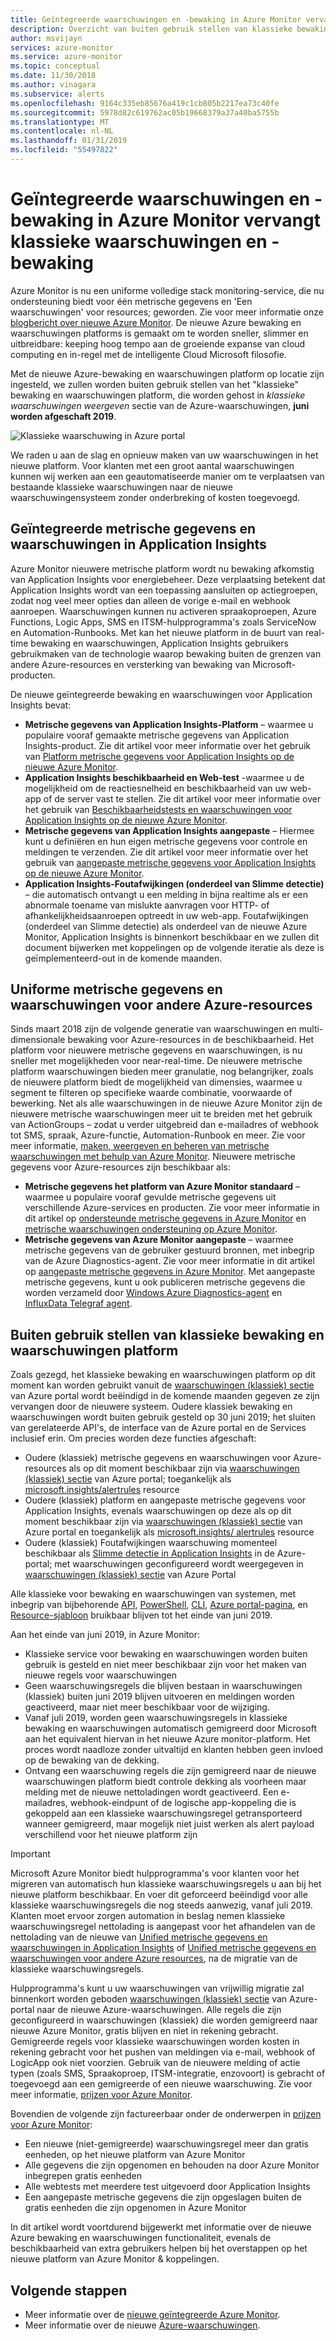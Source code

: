 ```yaml
---
title: Geïntegreerde waarschuwingen en -bewaking in Azure Monitor vervangt klassieke waarschuwingen en -bewaking
description: Overzicht van buiten gebruik stellen van klassieke bewakingsservices en functionaliteit en eerder wordt weergegeven in Azure portal onder waarschuwingen (klassiek). Klassieke waarschuwingen en -bewaking bevat klassieke metrische waarschuwingen voor Azure-resources, klassieke metrische waarschuwingen voor Application Insights, klassieke webtest waarschuwingen voor Application Insights, klassieke aangepaste metrische gegevens op basis van waarschuwingen voor Application Insights en het klassieke model waarschuwingen voor Application Insights SmartDetection v1
author: msvijayn
services: azure-monitor
ms.service: azure-monitor
ms.topic: conceptual
ms.date: 11/30/2018
ms.author: vinagara
ms.subservice: alerts
ms.openlocfilehash: 9164c335eb85676a419c1cb805b2217ea73c40fe
ms.sourcegitcommit: 5978d82c619762ac05b19668379a37a40ba5755b
ms.translationtype: MT
ms.contentlocale: nl-NL
ms.lasthandoff: 01/31/2019
ms.locfileid: "55497822"
---
```

# <a name="unified-alerting--monitoring-in-azure-monitor-replaces-classic-alerting--monitoring"></a>Geïntegreerde waarschuwingen en -bewaking in Azure Monitor vervangt klassieke waarschuwingen en -bewaking

Azure Monitor is nu een uniforme volledige stack monitoring-service, die nu ondersteuning biedt voor één metrische gegevens en 'Een waarschuwingen' voor resources; geworden. Zie voor meer informatie onze [blogbericht over nieuwe Azure Monitor](https://azure.microsoft.com/blog/new-full-stack-monitoring-capabilities-in-azure-monitor/). De nieuwe Azure bewaking en waarschuwingen platforms is gemaakt om te worden sneller, slimmer en uitbreidbare: keeping hoog tempo aan de groeiende expanse van cloud computing en in-regel met de intelligente Cloud Microsoft filosofie. 

Met de nieuwe Azure-bewaking en waarschuwingen platform op locatie zijn ingesteld, we zullen worden buiten gebruik stellen van het "klassieke" bewaking en waarschuwingen platform, die worden gehost in *klassieke waarschuwingen weergeven* sectie van de Azure-waarschuwingen, **juni worden afgeschaft 2019**.

 ![Klassieke waarschuwing in Azure portal](media/monitoring-classic-retirement/monitor-alert-screen2.png) 

We raden u aan de slag en opnieuw maken van uw waarschuwingen in het nieuwe platform. Voor klanten met een groot aantal waarschuwingen kunnen wij werken aan een geautomatiseerde manier om te verplaatsen van bestaande klassieke waarschuwingen naar de nieuwe waarschuwingensysteem zonder onderbreking of kosten toegevoegd.

## <a name="unified-metrics-and-alerts-in-application-insights"></a>Geïntegreerde metrische gegevens en waarschuwingen in Application Insights

Azure Monitor nieuwere metrische platform wordt nu bewaking afkomstig van Application Insights voor energiebeheer. Deze verplaatsing betekent dat Application Insights wordt van een toepassing aansluiten op actiegroepen, zodat nog veel meer opties dan alleen de vorige e-mail en webhook aanroepen. Waarschuwingen kunnen nu activeren spraakoproepen, Azure Functions, Logic Apps, SMS en ITSM-hulpprogramma's zoals ServiceNow en Automation-Runbooks. Met kan het nieuwe platform in de buurt van real-time bewaking en waarschuwingen, Application Insights gebruikers gebruikmaken van de technologie waarop bewaking buiten de grenzen van andere Azure-resources en versterking van bewaking van Microsoft-producten.

De nieuwe geïntegreerde bewaking en waarschuwingen voor Application Insights bevat:

- **Metrische gegevens van Application Insights-Platform** – waarmee u populaire vooraf gemaakte metrische gegevens van Application Insights-product. Zie dit artikel voor meer informatie over het gebruik van [Platform metrische gegevens voor Application Insights op de nieuwe Azure Monitor](../../azure-monitor/app/pre-aggregated-metrics-log-metrics.md#pre-aggregated-metrics).
- **Application Insights beschikbaarheid en Web-test** -waarmee u de mogelijkheid om de reactiesnelheid en beschikbaarheid van uw web-app of de server vast te stellen. Zie dit artikel voor meer informatie over het gebruik van [Beschikbaarheidstests en waarschuwingen voor Application Insights op de nieuwe Azure Monitor](../../azure-monitor/app/monitor-web-app-availability.md).
- **Metrische gegevens van Application Insights aangepaste** – Hiermee kunt u definiëren en hun eigen metrische gegevens voor controle en meldingen te verzenden. Zie dit artikel voor meer informatie over het gebruik van [aangepaste metrische gegevens voor Application Insights op de nieuwe Azure Monitor](../../azure-monitor/app/pre-aggregated-metrics-log-metrics.md#custom-metrics-dimensions-and-pre-aggregation).
- **Application Insights-Foutafwijkingen (onderdeel van Slimme detectie)** – die automatisch ontvangt u een melding in bijna realtime als er een abnormale toename van mislukte aanvragen voor HTTP- of afhankelijkheidsaanroepen optreedt in uw web-app. Foutafwijkingen (onderdeel van Slimme detectie) als onderdeel van de nieuwe Azure Monitor, Application Insights is binnenkort beschikbaar en we zullen dit document bijwerken met koppelingen op de volgende iteratie als deze is geïmplementeerd-out in de komende maanden.

## <a name="unified-metrics-and-alerts-for-other-azure-resources"></a>Uniforme metrische gegevens en waarschuwingen voor andere Azure-resources

Sinds maart 2018 zijn de volgende generatie van waarschuwingen en multi-dimensionale bewaking voor Azure-resources in de beschikbaarheid. Het platform voor nieuwere metrische gegevens en waarschuwingen, is nu sneller met mogelijkheden voor near-real-time. De nieuwere metrische platform waarschuwingen bieden meer granulatie, nog belangrijker, zoals de nieuwere platform biedt de mogelijkheid van dimensies, waarmee u segment te filteren op specifieke waarde combinatie, voorwaarde of bewerking. Net als alle waarschuwingen in de nieuwe Azure Monitor zijn de nieuwere metrische waarschuwingen meer uit te breiden met het gebruik van ActionGroups – zodat u verder uitgebreid dan e-mailadres of webhook tot SMS, spraak, Azure-functie, Automation-Runbook en meer. Zie voor meer informatie, [maken, weergeven en beheren van metrische waarschuwingen met behulp van Azure Monitor](../../azure-monitor/platform/alerts-metric.md).
Nieuwere metrische gegevens voor Azure-resources zijn beschikbaar als:

- **Metrische gegevens het platform van Azure Monitor standaard** – waarmee u populaire vooraf gevulde metrische gegevens uit verschillende Azure-services en producten. Zie voor meer informatie in dit artikel op [ondersteunde metrische gegevens in Azure Monitor](../../azure-monitor/platform/alerts-metric-near-real-time.md#metrics-and-dimensions-supported) en [metrische waarschuwingen ondersteuning op Azure Monitor](../../azure-monitor/platform/alerts-metric-overview.md#supported-resource-types-for-metric-alerts).
- **Metrische gegevens van Azure Monitor aangepaste** – waarmee metrische gegevens van de gebruiker gestuurd bronnen, met inbegrip van de Azure Diagnostics-agent. Zie voor meer informatie in dit artikel op [aangepaste metrische gegevens in Azure Monitor](../../azure-monitor/platform/metrics-custom-overview.md). Met aangepaste metrische gegevens, kunt u ook publiceren metrische gegevens die worden verzameld door [Windows Azure Diagnostics-agent](../../azure-monitor/platform/collect-custom-metrics-guestos-resource-manager-vm.md) en [InfluxData Telegraf agent](../../azure-monitor/platform/collect-custom-metrics-linux-telegraf.md).

## <a name="retirement-of-classic-monitoring-and-alerting-platform"></a>Buiten gebruik stellen van klassieke bewaking en waarschuwingen platform

Zoals gezegd, het klassieke bewaking en waarschuwingen platform op dit moment kan worden gebruikt vanuit de [waarschuwingen (klassiek) sectie](../../azure-monitor/platform/alerts-classic.overview.md) van Azure portal wordt beëindigd in de komende maanden gegeven ze zijn vervangen door de nieuwere systeem.
Oudere klassiek bewaking en waarschuwingen wordt buiten gebruik gesteld op 30 juni 2019; het sluiten van gerelateerde API's, de interface van de Azure portal en de Services inclusief erin. Om precies worden deze functies afgeschaft:

- Oudere (klassiek) metrische gegevens en waarschuwingen voor Azure-resources als op dit moment beschikbaar zijn via [waarschuwingen (klassiek) sectie](../../azure-monitor/platform/alerts-classic.overview.md) van Azure portal; toegankelijk als [microsoft.insights/alertrules](https://docs.microsoft.com/rest/api/monitor/alertrules) resource
- Oudere (klassiek) platform en aangepaste metrische gegevens voor Application Insights, evenals waarschuwingen op deze als op dit moment beschikbaar zijn via [waarschuwingen (klassiek) sectie](../../azure-monitor/platform/alerts-classic.overview.md) van Azure portal en toegankelijk als [microsoft.insights/ alertrules](https://docs.microsoft.com/rest/api/monitor/alertrules) resource
- Oudere (klassiek) Foutafwijkingen waarschuwing momenteel beschikbaar als [Slimme detectie in Application Insights](../../azure-monitor/app/proactive-diagnostics.md) in de Azure-portal; met waarschuwingen geconfigureerd wordt weergegeven in [waarschuwingen (klassiek) sectie](../../azure-monitor/platform/alerts-classic.overview.md) van Azure Portal

Alle klassieke voor bewaking en waarschuwingen van systemen, met inbegrip van bijbehorende [API](https://msdn.microsoft.com/library/azure/dn931945.aspx), [PowerShell](../../azure-monitor/platform/alerts-classic-portal.md), [CLI](../../azure-monitor/platform/alerts-classic-portal.md), [Azure portal-pagina](../../azure-monitor/platform/alerts-classic-portal.md), en [ Resource-sjabloon](../../azure-monitor/platform/alerts-enable-template.md) bruikbaar blijven tot het einde van juni 2019. 

Aan het einde van juni 2019, in Azure Monitor:

- Klassieke service voor bewaking en waarschuwingen worden buiten gebruik is gesteld en niet meer beschikbaar zijn voor het maken van nieuwe regels voor waarschuwingen
- Geen waarschuwingsregels die blijven bestaan in waarschuwingen (klassiek) buiten juni 2019 blijven uitvoeren en meldingen worden geactiveerd, maar niet meer beschikbaar voor de wijziging.
- Vanaf juli 2019, worden geen waarschuwingsregels in klassieke bewaking en waarschuwingen automatisch gemigreerd door Microsoft aan het equivalent hiervan in het nieuwe Azure monitor-platform. Het proces wordt naadloze zonder uitvaltijd en klanten hebben geen invloed op de bewaking van de dekking.
- Ontvang een waarschuwing regels die zijn gemigreerd naar de nieuwe waarschuwingen platform biedt controle dekking als voorheen maar melding met de nieuwe nettoladingen wordt geactiveerd. Een e-mailadres, webhook-eindpunt of de logische app-koppeling die is gekoppeld aan een klassieke waarschuwingsregel getransporteerd wanneer gemigreerd, maar mogelijk niet juist werken als alert payload verschillend voor het nieuwe platform zijn

> [!IMPORTANT]
> Microsoft Azure Monitor biedt hulpprogramma's voor klanten voor het migreren van automatisch hun klassieke waarschuwingsregels u aan bij het nieuwe platform beschikbaar. En voer dit geforceerd beëindigd voor alle klassieke waarschuwingsregels die nog steeds aanwezig, vanaf juli 2019. Klanten moet ervoor zorgen automation in beslag nemen klassieke waarschuwingsregel nettolading is aangepast voor het afhandelen van de nettolading van de nieuwe van [Unified metrische gegevens en waarschuwingen in Application Insights](#unified-metrics-and-alerts-in-application-insights) of [Unified metrische gegevens en waarschuwingen voor andere Azure resources](#unified-metrics-and-alerts-for-other-azure-resources), na de migratie van de klassieke waarschuwingsregels. 

Hulpprogramma's kunt u uw waarschuwingen van vrijwillig migratie zal binnenkort worden geboden [waarschuwingen (klassiek) sectie](../../azure-monitor/platform/alerts-classic.overview.md) van Azure-portal naar de nieuwe Azure-waarschuwingen. Alle regels die zijn geconfigureerd in waarschuwingen (klassiek) die worden gemigreerd naar nieuwe Azure Monitor, gratis blijven en niet in rekening gebracht. Gemigreerde regels voor klassieke waarschuwingen worden kosten in rekening gebracht voor het pushen van meldingen via e-mail, webhook of LogicApp ook niet voorzien. Gebruik van de nieuwere melding of actie typen (zoals SMS, Spraakoproep, ITSM-integratie, enzovoort) is gebracht of toegevoegd aan een gemigreerde of een nieuwe waarschuwing. Zie voor meer informatie, [prijzen voor Azure Monitor](https://azure.microsoft.com/pricing/details/monitor/).

Bovendien de volgende zijn factureerbaar onder de onderwerpen in [prijzen voor Azure Monitor](https://azure.microsoft.com/pricing/details/monitor/):

- Een nieuwe (niet-gemigreerde) waarschuwingsregel meer dan gratis eenheden, op het nieuwe platform van Azure Monitor
- Alle gegevens die zijn opgenomen en behouden na door Azure Monitor inbegrepen gratis eenheden
- Alle webtests met meerdere test uitgevoerd door Application Insights
- Een aangepaste metrische gegevens die zijn opgeslagen buiten de gratis eenheden die zijn opgenomen in Azure Monitor

In dit artikel wordt voortdurend bijgewerkt met informatie over de nieuwe Azure bewaking en waarschuwingen functionaliteit, evenals de beschikbaarheid van extra gebruikers helpen bij het overstappen op het nieuwe platform van Azure Monitor & koppelingen.


## <a name="next-steps"></a>Volgende stappen

* Meer informatie over de [nieuwe geïntegreerde Azure Monitor](../../azure-monitor/overview.md).
* Meer informatie over de nieuwe [Azure-waarschuwingen](../../azure-monitor/platform/alerts-overview.md).

